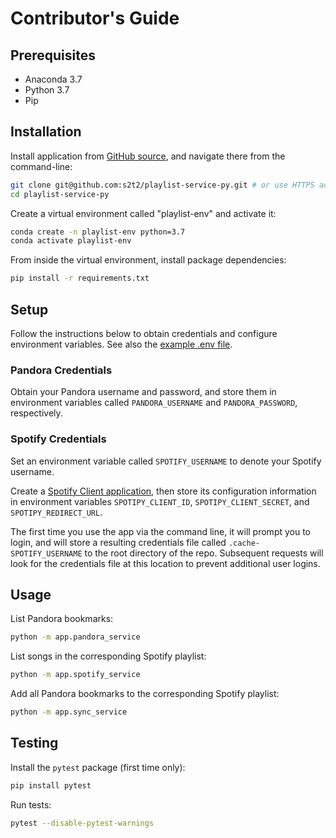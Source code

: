 # Contributor's Guide

## Prerequisites

  + Anaconda 3.7
  + Python 3.7
  + Pip

## Installation

Install application from [GitHub source](https://github.com/s2t2/playlist-service-py), and navigate there from the command-line:

```sh
git clone git@github.com:s2t2/playlist-service-py.git # or use HTTPS address
cd playlist-service-py
```

Create a virtual environment called "playlist-env" and activate it:

```sh
conda create -n playlist-env python=3.7
conda activate playlist-env
```

From inside the virtual environment, install package dependencies:

```sh
pip install -r requirements.txt
```

## Setup

Follow the instructions below to obtain credentials and configure environment variables. See also the [example .env file](/.example.env).

### Pandora Credentials

Obtain your Pandora username and password, and store them in environment variables  called `PANDORA_USERNAME` and `PANDORA_PASSWORD`, respectively.

### Spotify Credentials

Set an environment variable called `SPOTIFY_USERNAME` to denote your Spotify username.

Create a [Spotify Client application](https://developer.spotify.com/dashboard/applications/), then store its configuration information in environment variables `SPOTIPY_CLIENT_ID`, `SPOTIPY_CLIENT_SECRET`, and `SPOTIPY_REDIRECT_URL`.

The first time you use the app via the command line, it will prompt you to login, and will store a resulting credentials file called `.cache-SPOTIFY_USERNAME` to the root directory of the repo. Subsequent requests will look for the credentials file at this location to prevent additional user logins.

## Usage

List Pandora bookmarks:

```sh
python -m app.pandora_service
```

List songs in the corresponding Spotify playlist:

```sh
python -m app.spotify_service
```

Add all Pandora bookmarks to the corresponding Spotify playlist:

```sh
python -m app.sync_service
```

## Testing

Install the `pytest` package (first time only):

```sh
pip install pytest
```

Run tests:

```sh
pytest --disable-pytest-warnings
```
